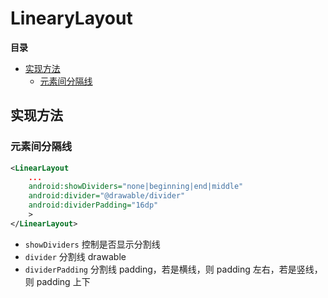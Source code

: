 # LinearyLayout

**目录**

<!-- vim-markdown-toc GFM -->

* [实现方法](#实现方法)
    * [元素间分隔线](#元素间分隔线)

<!-- vim-markdown-toc -->

## 实现方法

### 元素间分隔线

```xml
<LinearLayout
    ...
    android:showDividers="none|beginning|end|middle"
    android:divider="@drawable/divider"
    android:dividerPadding="16dp"
    >
</LinearLayout>
```

* `showDividers` 控制是否显示分割线
* `divider` 分割线 drawable
* `dividerPadding` 分割线 padding，若是横线，则 padding 左右，若是竖线，则 padding 上下
